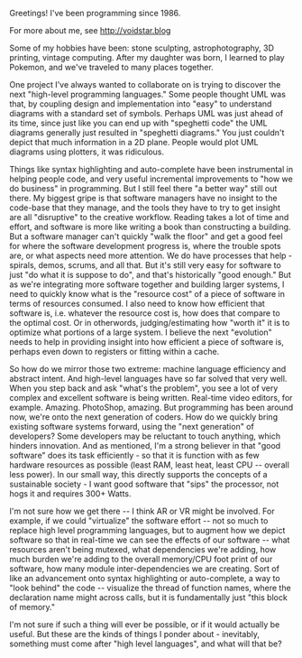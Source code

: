 Greetings!  I've been programming since 1986.

For more about me, see
http://voidstar.blog

Some of my hobbies have been: stone sculpting, astrophotography, 3D printing, vintage computing.  After my daughter was born, I learned to play Pokemon, and we've traveled to many places together.

One project I've always wanted to collaborate on is trying to discover the next "high-level programming languages."  Some people thought UML was that, by coupling design and implementation into "easy" to understand diagrams with a standard set of symbols.  Perhaps UML was just ahead of its time, since just like you can end up with "speghetti code" the UML diagrams generally just resulted in "speghetti diagrams."   You just couldn't depict that much information in a 2D plane.  People would plot UML diagrams using plotters, it was ridiculous.

Things like syntax highlighting and auto-complete have been instrumental in helping people code, and very useful incremental improvements to "how we do business" in programming.  But I still feel there "a better way" still out there.  My biggest gripe is that software managers have no insight to the code-base that they manage, and the tools they have to try to get insight are all "disruptive" to the creative workflow.  Reading takes a lot of time and effort, and software is more like writing a book than constructing a building.  But a software manager can't quickly "walk the floor" and get a good feel for where the software development progress is, where the trouble spots are, or what aspects need more attention.   We do have processes that help - spirals, demos, scrums, and all that.   But it's still very easy for software to just "do what it is suppose to do", and that's historically "good enough."  But as we're integrating more software together and building larger systems, I need to quickly know what is the "resource cost" of a piece of software in terms of resources consumed.   I also need to know how efficient that software is, i.e. whatever the resource cost is, how does that compare to the optimal cost.  Or in otherwords, judging/estimating how "worth it" it is to optimize what portions of a large system.   I believe the next "evolution" needs to help in providing insight into how efficient a piece of software is, perhaps even down to registers or fitting within a cache.

So how do we mirror those two extreme: machine language efficiency and abstract intent.  And high-level languages have so far solved that very well.  When you step back and ask "what's the problem", you see a lot of very complex and excellent software is being written.  Real-time video editors, for example.  Amazing.   PhotoShop, amazing.  But programming has been around now, we're onto the next generation of coders.  How do we quickly bring existing software systems forward, using the "next generation" of developers?  Some developers may be reluctant to touch anything, which hinders innovation.   And as mentioned, I'm a strong believer in that "good software" does its task efficiently - so that it is function with as few hardware resources as possible (least RAM, least heat, least CPU -- overall less power).  In our small way, this directly supports the concepts of a sustainable society - I want good software that "sips" the processor, not hogs it and requires 300+ Watts.

I'm not sure how we get there -- I think AR or VR might be involved.  For example, if we could "virtualize" the software effort -- not so much to replace high level programming languages, but to augment how we depict software so that in real-time we can see the effects of our software -- what resources aren't being mutexed, what dependencies we're adding, how much burden we're adding to the overall memory/CPU foot print of our software, how many module inter-dependencies we are creating.   Sort of like an advancement onto syntax highlighting or auto-complete, a way to "look behind" the code -- visualize the thread of function names, where the declaration name might across calls, but it is fundamentally just "this block of memory."

I'm not sure if such a thing will ever be possible, or if it would actually be useful.  But these are the kinds of things I ponder about - inevitably, something must come after "high level languages", and what will that be?

